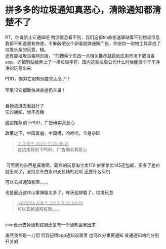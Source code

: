 # 拼多多的垃圾通知真恶心，清除通知都清楚不了


RT，你说禁止它通知吧 物流信息看不到，我们这都tm直接送驿站看不到物流信息我都不知道我有快递，不屏蔽吧没个卵事就弹通知广告，你说你一购物工具弄成了垃圾头条的玩意，糙。<br />
还有那垃圾百毒网页版，™的搜索个东西一点相关推荐就跳到应用市场下载百毒app，还把剪贴板弄上了一串垃圾字符，国内这些垃圾公司什么时候能搞个干干净净的玩意出来<br />
<img id="aimg_DRp87" onclick="zoom(this, this.src, 0, 0, 0)" class="zoom" src="https://s3.ax1x.com/2020/11/25/DUY8X9.jpg" onmouseover="img_onmouseoverfunc(this)" onload="thumbImg(this)" border="0" alt="" /><br />
<img id="aimg_EKJ1P" onclick="zoom(this, this.src, 0, 0, 0)" class="zoom" src="https://s3.ax1x.com/2020/11/25/DUYJmR.jpg" onmouseover="img_onmouseoverfunc(this)" onload="thumbImg(this)" border="0" alt="" />

PDD，你对它服务别要求太高了！<br />
<br />
苹果12它都敢快递直接扔丰巢！<br />
<br />
<img src="static/image/smiley/default/lol.gif" smilieid="12" border="0" alt="" /><img src="static/image/smiley/default/lol.gif" smilieid="12" border="0" alt="" /><img src="static/image/smiley/default/lol.gif" smilieid="12" border="0" alt="" />

看物流进去看就行了<br />
它的通知，惨不忍睹<br />


这边推荐别下PDD，广告确实真恶心

政策之下，中国毒瘤，中国横，哈哈哈，全是杂碎

<div class="quote"><blockquote><font size="2"><a href="https://www.hostloc.com/forum.php?mod=redirect&amp;goto=findpost&amp;pid=9512741&amp;ptid=771042" target="_blank"><font color="#999999">tir 发表于 2020-11-25 08:41</font></a></font><br />
这边推荐别下PDD，广告确实真恶心</blockquote></div><br />
<img src="static/image/smiley/default/lol.gif" smilieid="12" border="0" alt="" /> 可里面的东西是真香啊，同样的玩意淘宝卖170 拼爹爹卖145还包邮，买多了差价就出来了，支持京东白条和支付婊的花呗 还要什么灰机

可以去掉通知权限。。。。

也是最近这种山寨弹窗太多了，昨天给卸载了，垃圾玩意

<div class="quote"><blockquote><font size="2"><a href="https://www.hostloc.com/forum.php?mod=redirect&amp;goto=findpost&amp;pid=9512786&amp;ptid=771042" target="_blank"><font color="#999999">lv950314 发表于 2020-11-25 08:50</font></a></font><br />
可以去掉通知权限。。。。</blockquote></div><br />
vivo表示去掉通知权限还是有一个通知会冒出来

虽然我都是一刀切 但我记得app通知设置里 也可以分重要通知 普通通知啥的分别开关的<img src="static/image/smiley/default/lol.gif" smilieid="12" border="0" alt="" /><img id="aimg_HW6o6" onclick="zoom(this, this.src, 0, 0, 0)" class="zoom" src="https://cdn.jsdelivr.net/gh/hishis/forum-master/public/images/patch.gif" onmouseover="img_onmouseoverfunc(this)" onload="thumbImg(this)" border="0" alt="" />
